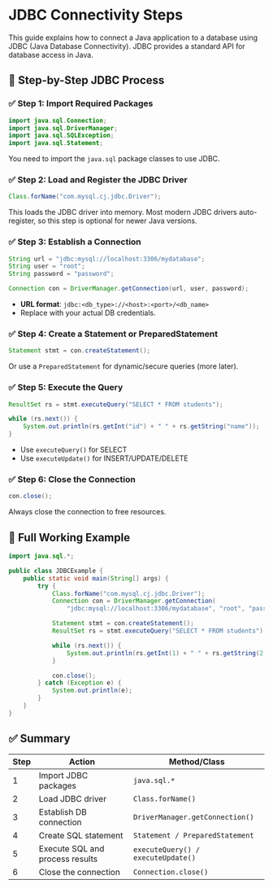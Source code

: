 # JDBC Connectivity Steps

This guide explains how to connect a Java application to a database using JDBC (Java Database Connectivity). JDBC provides a standard API for database access in Java.


## 🧭 Step-by-Step JDBC Process

### ✅ Step 1: Import Required Packages

```java
import java.sql.Connection;
import java.sql.DriverManager;
import java.sql.SQLException;
import java.sql.Statement;
```

You need to import the `java.sql` package classes to use JDBC.


### ✅ Step 2: Load and Register the JDBC Driver

```java
Class.forName("com.mysql.cj.jdbc.Driver");
```

This loads the JDBC driver into memory. Most modern JDBC drivers auto-register, so this step is optional for newer Java versions.


### ✅ Step 3: Establish a Connection

```java
String url = "jdbc:mysql://localhost:3306/mydatabase";
String user = "root";
String password = "password";

Connection con = DriverManager.getConnection(url, user, password);
```

- **URL format**: `jdbc:<db_type>://<host>:<port>/<db_name>`
- Replace with your actual DB credentials.


### ✅ Step 4: Create a Statement or PreparedStatement

```java
Statement stmt = con.createStatement();
```

Or use a `PreparedStatement` for dynamic/secure queries (more later).


### ✅ Step 5: Execute the Query

```java
ResultSet rs = stmt.executeQuery("SELECT * FROM students");

while (rs.next()) {
    System.out.println(rs.getInt("id") + " " + rs.getString("name"));
}
```

- Use `executeQuery()` for SELECT
- Use `executeUpdate()` for INSERT/UPDATE/DELETE


### ✅ Step 6: Close the Connection

```java
con.close();
```

Always close the connection to free resources.


## 🧪 Full Working Example

```java
import java.sql.*;

public class JDBCExample {
    public static void main(String[] args) {
        try {
            Class.forName("com.mysql.cj.jdbc.Driver");
            Connection con = DriverManager.getConnection(
                "jdbc:mysql://localhost:3306/mydatabase", "root", "password");

            Statement stmt = con.createStatement();
            ResultSet rs = stmt.executeQuery("SELECT * FROM students");

            while (rs.next()) {
                System.out.println(rs.getInt(1) + " " + rs.getString(2));
            }

            con.close();
        } catch (Exception e) {
            System.out.println(e);
        }
    }
}
```


## ✅ Summary

| Step | Action                          | Method/Class                      |
|------|----------------------------------|-----------------------------------|
| 1    | Import JDBC packages             | `java.sql.*`                      |
| 2    | Load JDBC driver                 | `Class.forName()`                 |
| 3    | Establish DB connection          | `DriverManager.getConnection()`   |
| 4    | Create SQL statement             | `Statement / PreparedStatement`   |
| 5    | Execute SQL and process results  | `executeQuery() / executeUpdate()`|
| 6    | Close the connection             | `Connection.close()`              |


